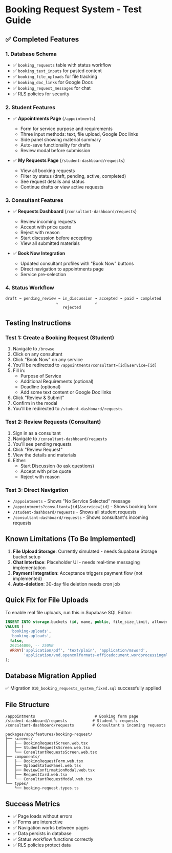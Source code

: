 # Booking Request System - Test Guide

## ✅ Completed Features

### 1. Database Schema
- ✅ `booking_requests` table with status workflow
- ✅ `booking_text_inputs` for pasted content
- ✅ `booking_file_uploads` for file tracking
- ✅ `booking_doc_links` for Google Docs
- ✅ `booking_request_messages` for chat
- ✅ RLS policies for security

### 2. Student Features
- ✅ **Appointments Page** (`/appointments`)
  - Form for service purpose and requirements
  - Three input methods: text, file upload, Google Doc links
  - Side panel showing material summary
  - Auto-save functionality for drafts
  - Review modal before submission

- ✅ **My Requests Page** (`/student-dashboard/requests`)
  - View all booking requests
  - Filter by status (draft, pending, active, completed)
  - See request details and status
  - Continue drafts or view active requests

### 3. Consultant Features
- ✅ **Requests Dashboard** (`/consultant-dashboard/requests`)
  - Review incoming requests
  - Accept with price quote
  - Reject with reason
  - Start discussion before accepting
  - View all submitted materials

- ✅ **Book Now Integration**
  - Updated consultant profiles with "Book Now" buttons
  - Direct navigation to appointments page
  - Service pre-selection

### 4. Status Workflow
```
draft → pending_review → in_discussion → accepted → paid → completed
                      ↘                ↗
                         rejected
```

## Testing Instructions

### Test 1: Create a Booking Request (Student)
1. Navigate to `/browse`
2. Click on any consultant
3. Click "Book Now" on any service
4. You'll be redirected to `/appointments?consultant=[id]&service=[id]`
5. Fill in:
   - Purpose of Service
   - Additional Requirements (optional)
   - Deadline (optional)
   - Add some text content or Google Doc links
6. Click "Review & Submit"
7. Confirm in the modal
8. You'll be redirected to `/student-dashboard/requests`

### Test 2: Review Requests (Consultant)
1. Sign in as a consultant
2. Navigate to `/consultant-dashboard/requests`
3. You'll see pending requests
4. Click "Review Request"
5. View the details and materials
6. Either:
   - Start Discussion (to ask questions)
   - Accept with price quote
   - Reject with reason

### Test 3: Direct Navigation
- `/appointments` - Shows "No Service Selected" message
- `/appointments?consultant=[id]&service=[id]` - Shows booking form
- `/student-dashboard/requests` - Shows all student requests
- `/consultant-dashboard/requests` - Shows consultant's incoming requests

## Known Limitations (To Be Implemented)

1. **File Upload Storage**: Currently simulated - needs Supabase Storage bucket setup
2. **Chat Interface**: Placeholder UI - needs real-time messaging implementation
3. **Payment Integration**: Acceptance triggers payment flow (not implemented)
4. **Auto-deletion**: 30-day file deletion needs cron job

## Quick Fix for File Uploads

To enable real file uploads, run this in Supabase SQL Editor:

```sql
INSERT INTO storage.buckets (id, name, public, file_size_limit, allowed_mime_types)
VALUES (
  'booking-uploads',
  'booking-uploads',
  false,
  262144000, -- 250MB
  ARRAY['application/pdf', 'text/plain', 'application/msword', 
        'application/vnd.openxmlformats-officedocument.wordprocessingml.document']
);
```

## Database Migration Applied
✅ Migration `010_booking_requests_system_fixed.sql` successfully applied

## File Structure
```
/appointments                          # Booking form page
/student-dashboard/requests           # Student's requests
/consultant-dashboard/requests        # Consultant's incoming requests

packages/app/features/booking-request/
├── screens/
│   ├── BookingRequestScreen.web.tsx
│   ├── StudentRequestsScreen.web.tsx
│   └── ConsultantRequestsScreen.web.tsx
├── components/
│   ├── BookingRequestForm.web.tsx
│   ├── UploadStatusPanel.web.tsx
│   ├── ReviewConfirmationModal.web.tsx
│   ├── RequestCard.web.tsx
│   └── ConsultantRequestModal.web.tsx
└── types/
    └── booking-request.types.ts
```

## Success Metrics
- ✅ Page loads without errors
- ✅ Forms are interactive
- ✅ Navigation works between pages
- ✅ Data persists in database
- ✅ Status workflow functions correctly
- ✅ RLS policies protect data